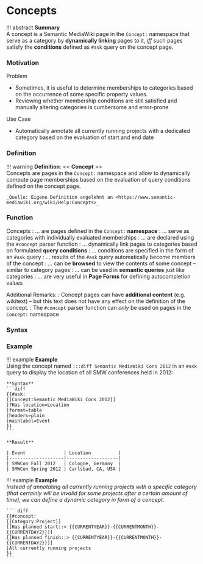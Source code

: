 # Concepts


!!! abstract
    **Summary**  
    A concept is a Semantic MediaWiki page in the `Concept:` namespace that serve as a category by **dynamically linking** pages to it, _iff_ such pages satisfy the **conditions** defined as `#ask` query on the concept page. 

### Motivation

Problem

* Sometimes, it is useful to determine memberships to categories based on the occurrence of some specific property values.
* Reviewing whether membership conditions are still satisfied and manually altering categories is cumbersome and error-prone

Use Case

* Automatically annotate all currently running projects with a dedicated category based on the evaluation of start and end date


### Definition

!!! warning
    **Definition**: << **Concept** >>  
    Concepts are pages in the `Concept:` namespace and allow to dynamically compute page memberships based on the evaluation of query conditions defined on the concept page.
    
    _Quelle: Eigene Definition angelehnt an <https://www.semantic-mediawiki.org/wiki/Help:Concepts>_


### Function

Concepts
: ... are pages defined in the `Concept:` **namespace**
: ... serve as categories with individually evaluated memberships
: ... are declared using the `#concept` parser function
: ... dynamically link pages to categories based on formulated **query conditions**
: ... conditions are specified in the form of an `#ask` query
: ... results of the `#ask` query automatically become members of the concept
: ... can be **browsed** to view the contents of some concept – similar to category pages 
: ... can be used in **semantic queries** just like categories
: ... are very useful in **Page Forms** for defining autocompletion values

Additional Remarks:
: Concept pages can have **additional content** (e.g. wikitext) – but this text does not have any effect on the definition of the concept.
: The `#concept` parser function can _only_ be used on pages in the `Concept:` namespace 



### Syntax



### Example

!!! example
    **Example**  
    Using the concept named `:::diff Semantic MediaWiki Cons 2012` in an `#ask` query to display the location of all SMW conferences held in 2012:

    **Syntax**
    ```diff
    {{#ask:
    [[Concept:Semantic MediaWiki Cons 2012]]
    |?Has location=Location 
    |format=table
    |headers=plain 
    |mainlabel=Event
    }}
    ```

    **Result**

    | Event              | Location          |
    |--------------------|-------------------|
    | SMWCon Fall 2012   | Cologne, Germany  |
    | SMWCon Spring 2012 | Carlsbad, CA, USA |

<!-- First Term
:   This is the definition of the first term.

**First Term**
:     This is the <<definition>> of the first term.

Usage of Categories
: Browse contents like categories
: This is another definition of the second term.

This is a "paragraph" introducing:

~~~~~~~~~~~~~~~~~~~~~
a one-line code block
~~~~~~~~~~~~~~~~~~~~~

Footnotes[^1] have a label[^@#$%] and the footnote's content.

[^1]: This is a footnote content.
[^@#$%]: A footnote on the label: "@#$%". -->




!!! example
    **Example**  
    _Instead of annotating all currently running projects with a specific category (that certainly will be invalid for some projects after a certain amount of time), we can define a dynamic category in form of a concept._

    ``` diff
    {{#concept:
    [[Category:Project]]
    [[Has planned start::< {{CURRENTYEAR}}-{{CURRENTMONTH}}-{{CURRENTDAY2}}]]
    [[Has planned finish::> {{CURRENTYEAR}}-{{CURRENTMONTH}}-{{CURRENTDAY2}}]]
    |All currently running projects
    }}
    ```






